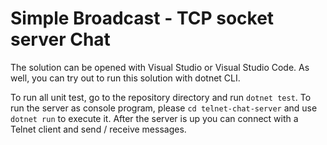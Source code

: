 # Simple Broadcast - TCP socket server Chat

The solution can be opened with Visual Studio or Visual Studio Code.
As well, you can try out to run this solution with dotnet CLI.

To run all unit test, go to the repository directory and run `dotnet test`.
To run the server as console program, please `cd telnet-chat-server` and
use `dotnet run` to execute it. After the server is up you can connect with
a Telnet client and send / receive messages.
